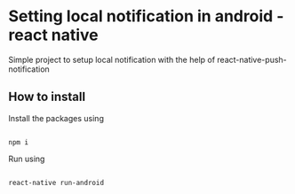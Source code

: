 <h1> Setting local notification in android - react native </h1>

<p>
Simple project to setup local notification with the help of react-native-push-notification
</p>

<h2>
How to install
</h2>

<p>
Install the packages using
</p>
<code>
npm i
</code>
<p>
Run using
</p>
<code>
react-native run-android
</code>

